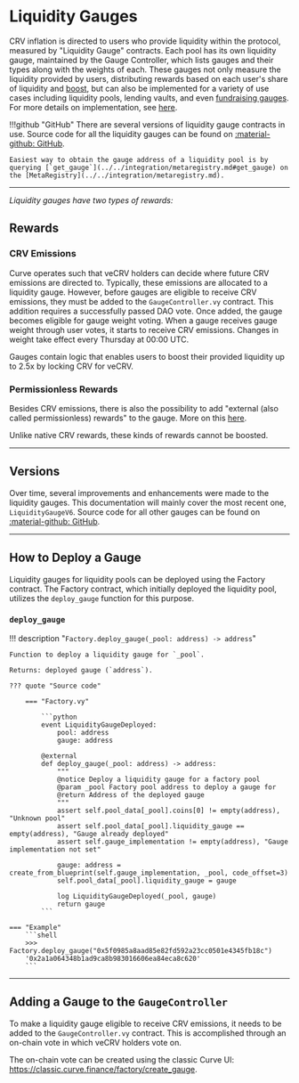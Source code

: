 <h1>Liquidity Gauges</h1>

CRV inflation is directed to users who provide liquidity within the protocol, measured by "Liquidity Gauge" contracts. Each pool has its own liquidity gauge, maintained by the Gauge Controller, which lists gauges and their types along with the weights of each. These gauges not only measure the liquidity provided by users, distributing rewards based on each user's share of liquidity and [boost](#boosting-your-lp-tokens), but can also be implemented for a variety of use cases including liquidity pools, lending vaults, and even [fundraising gauges](https://github.com/vefunder/crvfunder). For more details on implementation, see [here](../overview.md#liquidity-gauges).


!!!github "GitHub"
    There are several versions of liquidity gauge contracts in use. Source code for all the liquidity gauges can be found on [:material-github: GitHub](https://github.com/curvefi/curve-dao-contracts/tree/master/contracts/gauges).

    Easiest way to obtain the gauge address of a liquidity pool is by querying [`get_gauge`](../../integration/metaregistry.md#get_gauge) on the [MetaRegistry](../../integration/metaregistry.md).


---


*Liquidity gauges have two types of rewards:*

## **Rewards**

### CRV Emissions

Curve operates such that veCRV holders can decide where future CRV emissions are directed to. Typically, these emissions are allocated to a liquidity gauge. However, before gauges are eligible to receive CRV emissions, they must be added to the `GaugeController.vy` contract. This addition requires a successfully passed DAO vote. Once added, the gauge becomes eligible for gauge weight voting. When a gauge receives gauge weight through user votes, it starts to receive CRV emissions. Changes in weight take effect every Thursday at 00:00 UTC. 

Gauges contain logic that enables users to boost their provided liquidity up to 2.5x by locking CRV for veCRV.


### Permissionless Rewards

Besides CRV emissions, there is also the possibility to add "external (also called permissionless) rewards" to the gauge. More on this [here](../gauges/LiquidityGaugeV6.md#permissionless-rewards).

Unlike native CRV rewards, these kinds of rewards cannot be boosted.



---


## **Versions**

Over time, several improvements and enhancements were made to the liquidity gauges. This documentation will mainly cover the most recent one, `LiquidityGaugeV6`. Source code for all other gauges can be found on [:material-github: GitHub](https://github.com/curvefi/curve-dao-contracts/tree/master/contracts/gauges). 


---


## **How to Deploy a Gauge**

Liquidity gauges for liquidity pools can be deployed using the Factory contract. The Factory contract, which initially deployed the liquidity pool, utilizes the `deploy_gauge` function for this purpose.


### `deploy_gauge`
!!! description "`Factory.deploy_gauge(_pool: address) -> address`"

    Function to deploy a liquidity gauge for `_pool`.

    Returns: deployed gauge (`address`).

    ??? quote "Source code"

        === "Factory.vy"

            ```python
            event LiquidityGaugeDeployed:
                pool: address
                gauge: address

            @external
            def deploy_gauge(_pool: address) -> address:
                """
                @notice Deploy a liquidity gauge for a factory pool
                @param _pool Factory pool address to deploy a gauge for
                @return Address of the deployed gauge
                """
                assert self.pool_data[_pool].coins[0] != empty(address), "Unknown pool"
                assert self.pool_data[_pool].liquidity_gauge == empty(address), "Gauge already deployed"
                assert self.gauge_implementation != empty(address), "Gauge implementation not set"

                gauge: address = create_from_blueprint(self.gauge_implementation, _pool, code_offset=3)
                self.pool_data[_pool].liquidity_gauge = gauge

                log LiquidityGaugeDeployed(_pool, gauge)
                return gauge
            ```

    === "Example"
        ```shell
        >>> Factory.deploy_gauge("0x5f0985a8aad85e82fd592a23cc0501e4345fb18c")
        '0x2a1a064348b1ad9ca8b983016606ea84eca8c620'
        ```


---


## **Adding a Gauge to the `GaugeController`**

To make a liquidity gauge eligible to receive CRV emissions, it needs to be added to the `GaugeController.vy` contract. This is accomplished through an on-chain vote in which veCRV holders vote on.

The on-chain vote can be created using the classic Curve UI: https://classic.curve.finance/factory/create_gauge.

